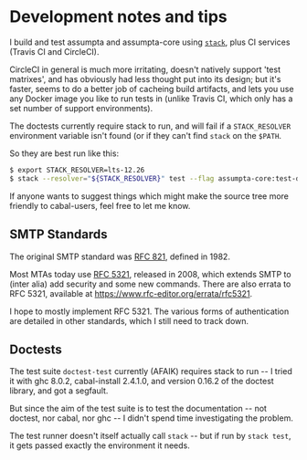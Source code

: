 # Development notes and tips

I build and test assumpta and assumpta-core
using [`stack`](https://docs.haskellstack.org/en/stable/README/),
plus CI services (Travis CI and CircleCI).

CircleCI in general is much more irritating, doesn't natively support
'test matrixes', and has obviously had less thought put into its design;
but it's faster, seems to do a better job of cacheing build artifacts,
and lets you use any Docker image you like to run tests in (unlike Travis CI,
which only has a set number of support environments).

The doctests currently require stack to run, and will
fail if a `STACK_RESOLVER` environment variable isn't found (or if
they can't find `stack` on the `$PATH`.

So they are best run like this:

```bash
$ export STACK_RESOLVER=lts-12.26
$ stack --resolver="${STACK_RESOLVER}" test --flag assumpta-core:test-doctests
```

If anyone wants to suggest things which might make the source tree
more friendly to cabal-users, feel free to let me know.

## SMTP Standards

The original SMTP standard was
[RFC 821](https://tools.ietf.org/html/rfc821), defined in 1982.

Most MTAs today use
[RFC 5321](https://tools.ietf.org/html/rfc5321), released in 2008,
which extends SMTP to (inter alia) add security and some new commands.
There are also errata to RFC 5321, available at
<https://www.rfc-editor.org/errata/rfc5321>.

I hope to mostly implement RFC 5321. The various forms of
authentication are detailed in other standards, which I
still need to track down.

## Doctests

The test suite `doctest-test` currently (AFAIK) requires
stack to run -- I tried it with ghc 8.0.2, cabal-install
2.4.1.0, and version 0.16.2 of the doctest library, and
got a segfault.

But since the aim of the test suite is to test the
documentation -- not doctest, nor cabal, nor ghc -- 
I didn't spend time investigating the problem.

The test runner doesn't itself actually call `stack` -- but
if run by `stack test`, it gets passed exactly the
environment it needs.



